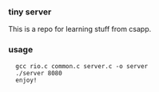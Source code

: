 ### tiny server

This is a repo for learning stuff from csapp.

### usage

```
  gcc rio.c common.c server.c -o server
  ./server 8080
  enjoy!
```
